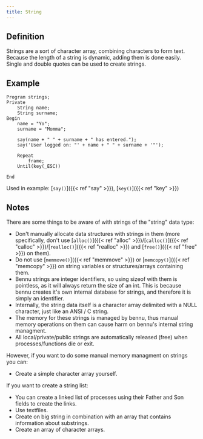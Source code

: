 ```yaml
---
title: String
---
```


## Definition

Strings are a sort of character array, combining characters to form text. Because the length of a string is dynamic, adding them is done easily. Single and double quotes can be used to create strings.

## Example

```
Program strings;
Private
    String name;
    String surname;
Begin
    name = "Yo";
    surname = "Momma";

    say(name + " " + surname + " has entered.");
    say('User logged on: "' + name + " " + surname + '"');

    Repeat
        frame;
    Until(key(_ESC))

End
```

Used in example: [`say()`]({{< ref "say" >}}), [`key()`]({{< ref "key" >}})

## Notes

There are some things to be aware of with strings of the "string" data type:

- Don't manually allocate data structures with strings in them (more specifically, don't use [`alloc()`]({{< ref "alloc" >}})/[`calloc()`]({{< ref "calloc" >}})/[`realloc()`]({{< ref "realloc" >}}) and [`free()`]({{< ref "free" >}}) on them).
- Do not use [`memmove()`]({{< ref "memmove" >}}) or [`memcopy()`]({{< ref "memcopy" >}}) on string variables or structures/arrays containing them.
- Bennu strings are integer identifiers, so using sizeof with them is pointless, as it will always return the size of an int. This is because bennu creates it's own internal database for strings, and therefore it is simply an identifier.
- Internally, the string data itself is a character array delimited with a NULL character, just like an ANSI / C string.
- The memory for these strings is managed by bennu, thus manual memory operations on them can cause harm on bennu's internal string managment.
- All local/private/public strings are automatically released (free) when processes/functions die or exit.

However, if you want to do some manual memory managment on strings you can:

- Create a simple character array yourself.


If you want to create a string list:

- You can create a linked list of processes using their Father and Son fields to create the links.
- Use textfiles.
- Create on big string in combination with an array that contains information about substrings.
- Create an array of character arrays.
